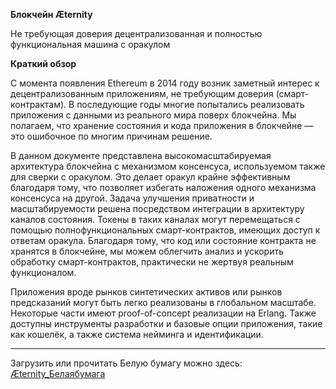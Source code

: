 **Блокчейн Æternity**

Не требующая доверия децентрализованная и полностью функциональная машина с оракулом

**Краткий обзор**

С момента появления Ethereum в 2014 году возник заметный интерес к децентрализованным приложениям, не требующим доверия (смарт-контрактам). В последующие годы многие попытались реализовать приложения с данными из реального мира поверх блокчейна. Мы полагаем, что хранение состояния и кода приложения в блокчейне — это ошибочное по многим причинам решение.


В данном документе представлена высокомасштабируемая архитектура блокчейна с механизмом консенсуса, используемом также для сверки с оракулом. Это делает оракул крайне эффективным благодаря тому, что позволяет избегать наложения одного механизма консенсуса на другой. Задача улучшения приватности и масштабируемости решена посредством интеграции в архитектуру каналов состояния. Токены в таких каналах могут перемещаться с помощью полнофункциональных смарт-контрактов, имеющих доступ к ответам оракула. Благодаря тому, что код или состояние контракта не хранятся в блокчейне, мы можем облегчить анализ и ускорить обработку смарт-контрактов, практически не жертвуя реальным функционалом.


Приложения вроде рынков синтетических активов или рынков предсказаний могут быть легко реализованы в глобальном масштабе. Некоторые части имеют proof-of-concept реализации на Erlang. Также доступны инструменты разработки и базовые опции приложения, такие как кошелёк, а также система нейминга и идентификации.
***




Загрузить или прочитать Белую бумагу можно здесь: [Æternity_Белаябумага](https://docs.google.com/document/d/1QNEsRZWe6kRocC0wWyOpva3KKZjguTnFh4dLYN13rIE/edit)  
